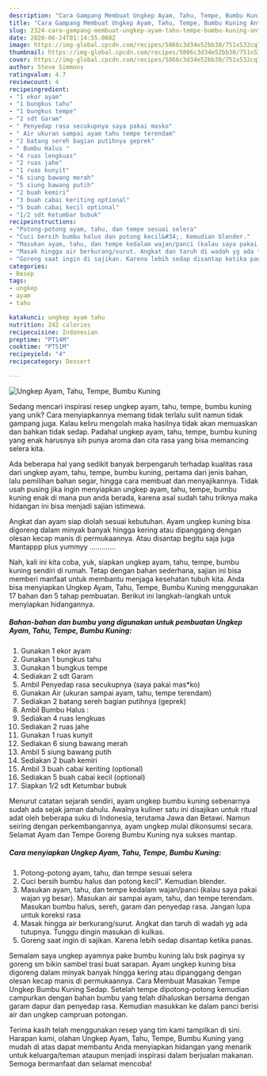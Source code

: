 ```yaml
---
description: "Cara Gampang Membuat Ungkep Ayam, Tahu, Tempe, Bumbu Kuning Anti Gagal"
title: "Cara Gampang Membuat Ungkep Ayam, Tahu, Tempe, Bumbu Kuning Anti Gagal"
slug: 2324-cara-gampang-membuat-ungkep-ayam-tahu-tempe-bumbu-kuning-anti-gagal
date: 2020-06-24T01:14:55.088Z
image: https://img-global.cpcdn.com/recipes/5866c3d34e52bb30/751x532cq70/ungkep-ayam-tahu-tempe-bumbu-kuning-foto-resep-utama.jpg
thumbnail: https://img-global.cpcdn.com/recipes/5866c3d34e52bb30/751x532cq70/ungkep-ayam-tahu-tempe-bumbu-kuning-foto-resep-utama.jpg
cover: https://img-global.cpcdn.com/recipes/5866c3d34e52bb30/751x532cq70/ungkep-ayam-tahu-tempe-bumbu-kuning-foto-resep-utama.jpg
author: Steve Simmons
ratingvalue: 4.7
reviewcount: 4
recipeingredient:
- "1 ekor ayam"
- "1 bungkus tahu"
- "1 bungkus tempe"
- "2 sdt Garam"
- " Penyedap rasa secukupnya saya pakai masko"
- " Air ukuran sampai ayam tahu tempe terendam"
- "2 batang sereh bagian putihnya geprek"
- " Bumbu Halus "
- "4 ruas lengkuas"
- "2 ruas jahe"
- "1 ruas kunyit"
- "6 siung bawang merah"
- "5 siung bawang putih"
- "2 buah kemiri"
- "3 buah cabai keriting optional"
- "5 buah cabai kecil optional"
- "1/2 sdt Ketumbar bubuk"
recipeinstructions:
- "Potong-potong ayam, tahu, dan tempe sesuai selera"
- "Cuci bersih bumbu halus dan potong kecil&#34;. Kemudian blender."
- "Masukan ayam, tahu, dan tempe kedalam wajan/panci (kalau saya pakai wajan yg besar). Masukan air sampai ayam, tahu, dan tempe terendam. Masukan bumbu halus, sereh, garam dan penyedap rasa. Jangan lupa untuk koreksi rasa"
- "Masak hingga air berkurang/surut. Angkat dan taruh di wadah yg ada tutupnya. Tunggu dingin masukan di kulkas."
- "Goreng saat ingin di sajikan. Karena lebih sedap disantap ketika panas."
categories:
- Resep
tags:
- ungkep
- ayam
- tahu

katakunci: ungkep ayam tahu 
nutrition: 242 calories
recipecuisine: Indonesian
preptime: "PT14M"
cooktime: "PT51M"
recipeyield: "4"
recipecategory: Dessert

---
```



![Ungkep Ayam, Tahu, Tempe, Bumbu Kuning](https://img-global.cpcdn.com/recipes/5866c3d34e52bb30/751x532cq70/ungkep-ayam-tahu-tempe-bumbu-kuning-foto-resep-utama.jpg)

Sedang mencari inspirasi resep ungkep ayam, tahu, tempe, bumbu kuning yang unik? Cara menyiapkannya memang tidak terlalu sulit namun tidak gampang juga. Kalau keliru mengolah maka hasilnya tidak akan memuaskan dan bahkan tidak sedap. Padahal ungkep ayam, tahu, tempe, bumbu kuning yang enak harusnya sih punya aroma dan cita rasa yang bisa memancing selera kita.

Ada beberapa hal yang sedikit banyak berpengaruh terhadap kualitas rasa dari ungkep ayam, tahu, tempe, bumbu kuning, pertama dari jenis bahan, lalu pemilihan bahan segar, hingga cara membuat dan menyajikannya. Tidak usah pusing jika ingin menyiapkan ungkep ayam, tahu, tempe, bumbu kuning enak di mana pun anda berada, karena asal sudah tahu triknya maka hidangan ini bisa menjadi sajian istimewa.

Angkat dan ayam siap diolah sesuai kebutuhan. Ayam ungkep kuning bisa digoreng dalam minyak banyak hingga kering atau dipanggang dengan olesan kecap manis di permukaannya. Atau disantap begitu saja juga Mantappp plus yummyy ………….


Nah, kali ini kita coba, yuk, siapkan ungkep ayam, tahu, tempe, bumbu kuning sendiri di rumah. Tetap dengan bahan sederhana, sajian ini bisa memberi manfaat untuk membantu menjaga kesehatan tubuh kita. Anda bisa menyiapkan Ungkep Ayam, Tahu, Tempe, Bumbu Kuning menggunakan 17 bahan dan 5 tahap pembuatan. Berikut ini langkah-langkah untuk menyiapkan hidangannya.

<!--inarticleads1-->

##### Bahan-bahan dan bumbu yang digunakan untuk pembuatan Ungkep Ayam, Tahu, Tempe, Bumbu Kuning:

1. Gunakan 1 ekor ayam
1. Gunakan 1 bungkus tahu
1. Gunakan 1 bungkus tempe
1. Sediakan 2 sdt Garam
1. Ambil  Penyedap rasa secukupnya (saya pakai mas*ko)
1. Gunakan  Air (ukuran sampai ayam, tahu, tempe terendam)
1. Sediakan 2 batang sereh bagian putihnya (geprek)
1. Ambil  Bumbu Halus :
1. Sediakan 4 ruas lengkuas
1. Sediakan 2 ruas jahe
1. Gunakan 1 ruas kunyit
1. Sediakan 6 siung bawang merah
1. Ambil 5 siung bawang putih
1. Sediakan 2 buah kemiri
1. Ambil 3 buah cabai keriting (optional)
1. Sediakan 5 buah cabai kecil (optional)
1. Siapkan 1/2 sdt Ketumbar bubuk


Menurut catatan sejarah sendiri, ayam ungkep bumbu kuning sebenarnya sudah ada sejak jaman dahulu. Awalnya kuliner satu ini disajikan untuk ritual adat oleh beberapa suku di Indonesia, terutama Jawa dan Betawi. Namun seiring dengan perkembangannya, ayam ungkep mulai dikonsumsi secara. Selamat Ayam dan Tempe Goreng Bumbu Kuning nya sukses mantap. 

<!--inarticleads2-->

##### Cara menyiapkan Ungkep Ayam, Tahu, Tempe, Bumbu Kuning:

1. Potong-potong ayam, tahu, dan tempe sesuai selera
1. Cuci bersih bumbu halus dan potong kecil&#34;. Kemudian blender.
1. Masukan ayam, tahu, dan tempe kedalam wajan/panci (kalau saya pakai wajan yg besar). Masukan air sampai ayam, tahu, dan tempe terendam. Masukan bumbu halus, sereh, garam dan penyedap rasa. Jangan lupa untuk koreksi rasa
1. Masak hingga air berkurang/surut. Angkat dan taruh di wadah yg ada tutupnya. Tunggu dingin masukan di kulkas.
1. Goreng saat ingin di sajikan. Karena lebih sedap disantap ketika panas.


Semalam saya ungkep ayamnya pake bumbu kuning lalu bsk paginya sy goreng sm bikin sambel trasi buat sarapan. Ayam ungkep kuning bisa digoreng dalam minyak banyak hingga kering atau dipanggang dengan olesan kecap manis di permukaannya. Cara Membuat Masakan Tempe Ungkep Bumbu Kuning Sedap. Setelah tempe dipotong-potong kemudian campurkan dengan bahan bumbu yang telah dihaluskan bersama dengan garam dapur dan penyedap rasa. Kemudian masukkan ke dalam panci berisi air dan ungkep campruan potongan. 

Terima kasih telah menggunakan resep yang tim kami tampilkan di sini. Harapan kami, olahan Ungkep Ayam, Tahu, Tempe, Bumbu Kuning yang mudah di atas dapat membantu Anda menyiapkan hidangan yang menarik untuk keluarga/teman ataupun menjadi inspirasi dalam berjualan makanan. Semoga bermanfaat dan selamat mencoba!
